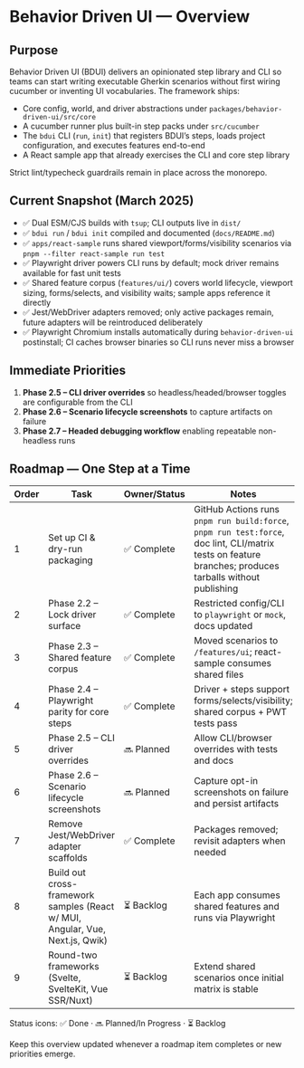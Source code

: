 # Behavior Driven UI — Overview

## Purpose

Behavior Driven UI (BDUI) delivers an opinionated step library and CLI so teams
can start writing executable Gherkin scenarios without first wiring cucumber or
inventing UI vocabularies. The framework ships:

- Core config, world, and driver abstractions under `packages/behavior-driven-ui/src/core`
- A cucumber runner plus built-in step packs under `src/cucumber`
- The `bdui` CLI (`run`, `init`) that registers BDUI’s steps, loads project
  configuration, and executes features end-to-end
- A React sample app that already exercises the CLI and core step library

Strict lint/typecheck guardrails remain in place across the monorepo.

## Current Snapshot (March 2025)

- ✅ Dual ESM/CJS builds with `tsup`; CLI outputs live in `dist/`
- ✅ `bdui run` / `bdui init` compiled and documented (`docs/README.md`)
- ✅ `apps/react-sample` runs shared viewport/forms/visibility scenarios via `pnpm --filter react-sample run test`
- ✅ Playwright driver powers CLI runs by default; mock driver remains available
  for fast unit tests
- ✅ Shared feature corpus (`features/ui/`) covers world lifecycle, viewport
  sizing, forms/selects, and visibility waits; sample apps reference it directly
- ✅ Jest/WebDriver adapters removed; only active packages remain, future adapters will be reintroduced deliberately
- ✅ Playwright Chromium installs automatically during `behavior-driven-ui`
  postinstall; CI caches browser binaries so CLI runs never miss a browser

## Immediate Priorities

1. **Phase 2.5 – CLI driver overrides** so headless/headed/browser toggles are configurable from the CLI
2. **Phase 2.6 – Scenario lifecycle screenshots** to capture artifacts on failure
3. **Phase 2.7 – Headed debugging workflow** enabling repeatable non-headless runs

## Roadmap — One Step at a Time

| Order | Task                                                                          | Owner/Status | Notes                                                                                                                                                   |
| ----- | ----------------------------------------------------------------------------- | ------------ | ------------------------------------------------------------------------------------------------------------------------------------------------------- |
| 1     | Set up CI & dry-run packaging                                                 | ✅ Complete  | GitHub Actions runs `pnpm run build:force`, `pnpm run test:force`, doc lint, CLI/matrix tests on feature branches; produces tarballs without publishing |
| 2     | Phase 2.2 – Lock driver surface                                               | ✅ Complete  | Restricted config/CLI to `playwright` or `mock`, docs updated                                                                                           |
| 3     | Phase 2.3 – Shared feature corpus                                             | ✅ Complete  | Moved scenarios to `/features/ui`; react-sample consumes shared files                                                                                   |
| 4     | Phase 2.4 – Playwright parity for core steps                                  | ✅ Complete  | Driver + steps support forms/selects/visibility; shared corpus + PWT tests pass                                                                         |
| 5     | Phase 2.5 – CLI driver overrides                                              | 🔜 Planned   | Allow CLI/browser overrides with tests and docs                                                                                                         |
| 6     | Phase 2.6 – Scenario lifecycle screenshots                                    | 🔜 Planned   | Capture opt-in screenshots on failure and persist artifacts                                                                                             |
| 7     | Remove Jest/WebDriver adapter scaffolds                                       | ✅ Complete  | Packages removed; revisit adapters when needed                                                                                                          |
| 8     | Build out cross-framework samples (React w/ MUI, Angular, Vue, Next.js, Qwik) | ⏳ Backlog   | Each app consumes shared features and runs via Playwright                                                                                               |
| 9     | Round-two frameworks (Svelte, SvelteKit, Vue SSR/Nuxt)                        | ⏳ Backlog   | Extend shared scenarios once initial matrix is stable                                                                                                   |

Status icons: ✅ Done · 🔜 Planned/In Progress · ⏳ Backlog

Keep this overview updated whenever a roadmap item completes or new priorities
emerge.

